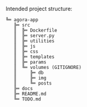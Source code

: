 Intended project structure:

<!-- ═	║	╒	╓	╔	╕	╖	╗	╘	╙	╚	╛	╜	╝	╞	╟
╠	╡	╢	╣	╤	╥	╦	╧	╨	╩	╪	╫	╬ -->

```
╚═ agora-app
   ╠═ src
   ║  ╠═ Dockerfile
   ║  ╠═ server.py
   ║  ╠═ utilities
   ║  ╠═ js
   ║  ╠═ css
   ║  ╠═ templates
   ║  ╠═ params
   ║  ╚═ volumes (GITIGNORE)
   ║     ╠═ db
   ║     ╠═ img
   ║     ╚═ posts
   ╠═ docs
   ╠═ README.md
   ╚═ TODO.md
```
